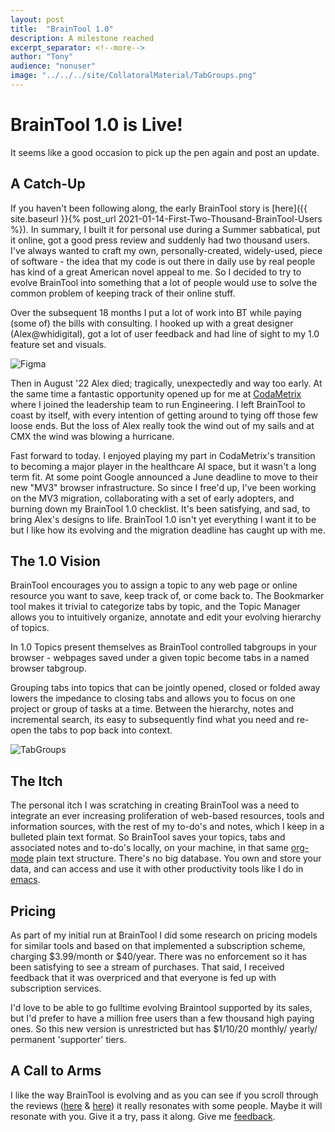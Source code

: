 ```yaml
---
layout: post
title:  "BrainTool 1.0"
description: A milestone reached
excerpt_separator: <!--more-->
author: "Tony"
audience: "nonuser"
image: "../../../site/CollatoralMaterial/TabGroups.png"
---
```

# BrainTool 1.0 is Live!
It seems like a good occasion to pick up the pen again and post an update. 
<!--more-->

## A Catch-Up
If you haven't been following along, the early BrainTool story is [here]({{ site.baseurl }}{% post_url 2021-01-14-First-Two-Thousand-BrainTool-Users %}). In summary, I built it for personal use during a Summer sabbatical, put it online, got a good press review and suddenly had two thousand users. I've always wanted to craft my own, personally-created, widely-used, piece of software - the idea that my code is out there in daily use by real people has kind of a great American novel appeal to me. So I decided to try to evolve BrainTool into something that a lot of people would use to solve the common problem of keeping track of their online stuff.

Over the subsequent 18 months I put a lot of work into BT while paying (some of) the bills with consulting. I hooked up with a great designer (Alex@whidigital), got a lot of user feedback and had line of sight to my 1.0 feature set and visuals. 

![Figma](../../../site/postAssets/BT-1-0-Figma.png)

Then in August '22 Alex died; tragically, unexpectedly and way too early. At the same time a fantastic opportunity opened up for me at [CodaMetrix](https://codametrix.com) where I joined the leadership team to run Engineering. I left BrainTool to coast by itself, with every intention of getting around to tying off those few loose ends. But the loss of Alex really took the wind out of my sails and at CMX the wind was blowing a hurricane. 

Fast forward to today. I enjoyed playing my part in CodaMetrix's transition to becoming a major player in the healthcare AI space, but it wasn't a long term fit. At some point Google announced a June deadline to move to their new "MV3" browser infrastructure. So since I free'd up, I've been working on the MV3 migration, collaborating with a set of early adopters, and burning down my BrainTool 1.0 checklist. It's been satisfying, and sad, to bring Alex's designs to life. BrainTool 1.0 isn't yet everything I want it to be but I like how its evolving and the migration deadline has caught up with me.

## The 1.0 Vision
BrainTool encourages you to assign a topic to any web page or online resource you want to save, keep track of, or come back to. The Bookmarker tool makes it trivial to categorize tabs by topic, and the Topic Manager allows you to intuitively organize, annotate and edit your evolving hierarchy of topics. 

In 1.0 Topics present themselves as BrainTool controlled tabgroups in your browser - webpages saved under a given topic become tabs in a named browser tabgroup.

Grouping tabs into topics that can be jointly opened, closed or folded away lowers the impedance to closing tabs and allows you to focus on one project or group of tasks at a time. Between the hierarchy, notes and incremental search, its easy to subsequently find what you need and re-open the tabs to pop back into context.

![TabGroups](../../../site/CollatoralMaterial/TabGroups.png)

## The Itch
The personal itch I was scratching in creating BrainTool was a need to integrate an ever increasing proliferation of web-based resources, tools and information sources, with the rest of my to-do's and notes, which I keep in a bulleted plain text format. So BrainTool saves your topics, tabs and associated notes and to-do's locally, on your machine, in that same [org-mode](https://orgmode.org) plain text structure. There's no big database. You own and store your data, and can access and use it with other productivity tools like I do in [emacs](https://emacs.org). 

## Pricing
As part of my initial run at BrainTool I did some research on pricing models for similar tools and based on that implemented a subscription scheme, charging $3.99/month or $40/year. There  was no enforcement so it has been satisfying to see a stream of purchases. That said, I received feedback that it was overpriced and that everyone is fed up with subscription services. 

I'd love to be able to go fulltime evolving Braintool supported by its sales, but I'd prefer to have a million free users than a few thousand high paying ones. So this new version is unrestricted but has $1/10/20 monthly/ yearly/ permanent 'supporter' tiers.

## A Call to Arms
I like the way BrainTool is evolving and as you can see if you scroll through the reviews ([here](https://chromewebstore.google.com/detail/braintool-beyond-bookmark/fialfmcgpibjgdoeodaondepigiiddio/reviews) & [here](https://microsoftedge.microsoft.com/addons/detail/braintool-beyond-bookma/igibjpnabjgljgnfajjpapocagidmeol)) it really resonates with some people. Maybe it will resonate with you. Give it a try, pass it along. Give me [feedback](mailto:braintool.extension@gmail.com). 
